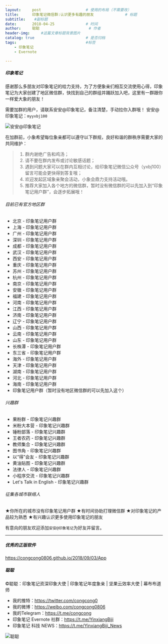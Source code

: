 ```yaml
---
layout:     post                    # 使用的布局（不需要改）
title:      印象笔记微信群:认识更多有趣的朋友              # 标题 
subtitle:    #副标题
date:       2018-04-25              # 时间
author:     聪聪                      # 作者
header-img:     #这篇文章标题背景图片
catalog: true                       # 是否归档
tags:                               #标签
    - 印象笔记
    - Evernote

---
```


##### 印象笔记

感谢那么多朋友对印象笔记的给力支持，为了方便象亲们相互交流使用心得，印象笔记为大家创建了地区微信群，快找到自己的群组并踊跃加入吧，这里有一群跟你一样爱大象的朋友！

需要加群的用户，请联系安安@印象笔记，备注清楚，手动拉你入群哦！
安安@印象笔记：`myyxbj100`

![安安@印象笔记](http://ww1.sinaimg.cn/large/9b84e6acgy1fuyntur68yj20pu0z8467.jpg)

在加群前，小象希望每位象亲都可以遵守以下群规，良好和谐的群秩序需要大家的共同维护：
> 1. 群内谢绝广告和鸡汤；
> 2. 请不要在群内发布或讨论敏感话题；
> 3. 遇到问题大家可以在群内互相讨论，给印象笔记微信公众号（yxbj100）留言可能会更快得到答复哦；
> 4. 欢迎发起区域象亲聚会活动，小象会鼎力支持活动哦。
> 5. 推荐大家加入各个地方的微信群，暂时没有微信群的可以先加入到“印象笔记用户群”，会逐步拓展哦！

###### 目前已有官方地区群
- 北京 - 印象笔记用户群
- 上海 - 印象笔记用户群
- 广州 - 印象笔记用户群
- 深圳 - 印象笔记用户群
- 成都 - 印象笔记用户群
- 武汉 - 印象笔记用户群
- 西安 - 印象笔记用户群
- 重庆 - 印象笔记用户群
- 苏州 - 印象笔记用户群
- 杭州 - 印象笔记用户群
- 南京 - 印象笔记用户群
- 安徽 - 印象笔记用户群
- 福建 - 印象笔记用户群
- 河南 - 印象笔记用户群
- 江西 - 印象笔记用户群
- 济南 - 印象笔记用户群
- 辽宁 - 印象笔记用户群
- 山西 - 印象笔记用户群
- 云南 - 印象笔记用户群
- 山东 - 印象笔记用户群
- 长株潭 - 印象笔记用户群
- 东三省 - 印象笔记用户群
- 海外 - 印象笔记用户群
- 天津 - 印象笔记用户群
- 湖南 - 印象笔记用户群
- 河北 - 印象笔记用户群
- 海南 - 印象笔记用户群
- 印象笔记用户群（暂时没有地区微信群的可以先加入这个）

###### 兴趣群
- 果粉群 - 印象笔记兴趣群
- 米粉大本营 - 印象笔记兴趣群
- 锤粉部落 - 印象笔记兴趣群
- 王者农药 - 印象笔记兴趣群
- 教师集合 - 印象笔记兴趣群
- 图书角 - 印象笔记兴趣群
- 以“得”会友 - 印象笔记兴趣群
- 黄油贴图 - 印象笔记兴趣群
- 法律人 - 印象笔记兴趣群
- 小程序交流 - 印象笔记兴趣群
- Let's Talk in English - 印象笔记兴趣群

###### 征集各城市联络人
★你所在的城市没有印象笔记用户群
★有时间协助打理微信群
★对印象笔记的产品较为熟悉
★有兴趣认识更多使用印象笔记的朋友

有意向的朋友欢迎添加`安安@印象笔记`为好友并留言。

- - - -

##### 优秀的正版软件
<https://congcong0806.github.io/2018/09/03/App>

##### 聪聪
&copy;聪聪：印象笔记资深印象大使 | 印象笔记年度象亲 | 坚果云效率大使 | 幕布布道师

* 我的推特：<https://twitter.com/congcong0><br>
* 我的微博：<https://weibo.com/congcong0806><br>
* 我的Telegram：<https://t.me/congcong><br>
* 印象笔记 Evernote 社群：<https://t.me/YinxiangBiji><br>
* 印象笔记 科技 NEWS：<https://t.me/YinxiangBiji_News>

![聪聪](https://i.v2ex.co/3wc207g5.png)
